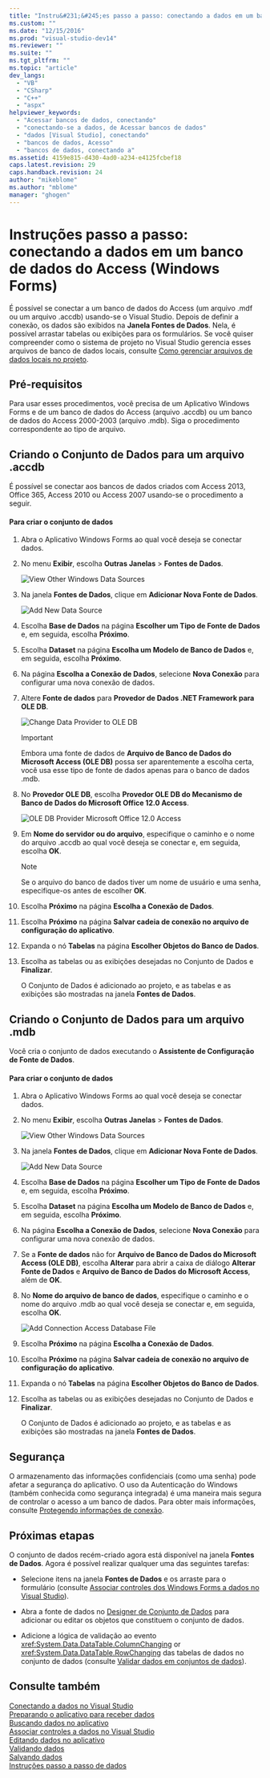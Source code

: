 ```yaml
---
title: "Instru&#231;&#245;es passo a passo: conectando a dados em um banco de dados do Access (Windows Forms) | Microsoft Docs"
ms.custom: ""
ms.date: "12/15/2016"
ms.prod: "visual-studio-dev14"
ms.reviewer: ""
ms.suite: ""
ms.tgt_pltfrm: ""
ms.topic: "article"
dev_langs: 
  - "VB"
  - "CSharp"
  - "C++"
  - "aspx"
helpviewer_keywords: 
  - "Acessar bancos de dados, conectando"
  - "conectando-se a dados, de Acessar bancos de dados"
  - "dados [Visual Studio], conectando"
  - "bancos de dados, Acesso"
  - "bancos de dados, conectando a"
ms.assetid: 4159e815-d430-4ad0-a234-e4125fcbef18
caps.latest.revision: 29
caps.handback.revision: 24
author: "mikeblome"
ms.author: "mblome"
manager: "ghogen"
---
```

# Instru&#231;&#245;es passo a passo: conectando a dados em um banco de dados do Access (Windows Forms)
É possível se conectar a um banco de dados do Access \(um arquivo .mdf ou um arquivo .accdb\) usando\-se o Visual Studio.  Depois de definir a conexão, os dados são exibidos na **Janela Fontes de Dados**.  Nela, é possível arrastar tabelas ou exibições para os formulários.  Se você quiser compreender como o sistema de projeto no Visual Studio gerencia esses arquivos de banco de dados locais, consulte [Como gerenciar arquivos de dados locais no projeto](../data-tools/how-to-manage-local-data-files-in-your-project.md).  
  
## Pré-requisitos  
 Para usar esses procedimentos, você precisa de um Aplicativo Windows Forms e de um banco de dados do Access \(arquivo .accdb\) ou um banco de dados do Access 2000\-2003 \(arquivo .mdb\).  Siga o procedimento correspondente ao tipo de arquivo.  
  
## Criando o Conjunto de Dados para um arquivo .accdb  
 É possível se conectar aos bancos de dados criados com Access 2013, Office 365, Access 2010 ou Access 2007 usando\-se o procedimento a seguir.  
  
#### Para criar o conjunto de dados  
  
1.  Abra o Aplicativo Windows Forms ao qual você deseja se conectar dados.  
  
2.  No menu **Exibir**, escolha **Outras Janelas** \> **Fontes de Dados**.  
  
     ![View Other Windows Data Sources](../data-tools/media/viewdatasources.png "ViewDataSources")  
  
3.  Na janela **Fontes de Dados**, clique em **Adicionar Nova Fonte de Dados**.  
  
     ![Add New Data Source](../data-tools/media/dataaddnewdatasource.png "dataAddNewDataSource")  
  
4.  Escolha **Base de Dados** na página **Escolher um Tipo de Fonte de Dados** e, em seguida, escolha **Próximo**.  
  
5.  Escolha **Dataset** na página **Escolha um Modelo de Banco de Dados** e, em seguida, escolha **Próximo**.  
  
6.  Na página **Escolha a Conexão de Dados**, selecione **Nova Conexão** para configurar uma nova conexão de dados.  
  
7.  Altere **Fonte de dados** para **Provedor de Dados .NET Framework para OLE DB**.  
  
     ![Change Data Provider to OLE DB](../data-tools/media/datachangedatasourceoledb.png "dataChangeDataSourceOLEDB")  
  
    > [!IMPORTANT]
    >  Embora uma fonte de dados de **Arquivo de Banco de Dados do Microsoft Access \(OLE DB\)** possa ser aparentemente a escolha certa, você usa esse tipo de fonte de dados apenas para o banco de dados .mdb.  
  
8.  No **Provedor OLE DB**, escolha **Provedor OLE DB do Mecanismo de Banco de Dados do Microsoft Office 12.0 Access**.  
  
     ![OLE DB Provider Microsoft Office 12.0 Access](../data-tools/media/dataoledbprovideroffice12access.png "dataOLEDBProviderOffice12Access")  
  
9. Em **Nome do servidor ou do arquivo**, especifique o caminho e o nome do arquivo .accdb ao qual você deseja se conectar e, em seguida, escolha **OK**.  
  
    > [!NOTE]
    >  Se o arquivo do banco de dados tiver um nome de usuário e uma senha, especifique\-os antes de escolher **OK**.  
  
10. Escolha **Próximo** na página **Escolha a Conexão de Dados**.  
  
11. Escolha **Próximo** na página **Salvar cadeia de conexão no arquivo de configuração do aplicativo**.  
  
12. Expanda o nó **Tabelas** na página **Escolher Objetos do Banco de Dados**.  
  
13. Escolha as tabelas ou as exibições desejadas no Conjunto de Dados e **Finalizar**.  
  
     O Conjunto de Dados é adicionado ao projeto, e as tabelas e as exibições são mostradas na janela **Fontes de Dados**.  
  
## Criando o Conjunto de Dados para um arquivo .mdb  
 Você cria o conjunto de dados executando o **Assistente de Configuração de Fonte de Dados**.  
  
#### Para criar o conjunto de dados  
  
1.  Abra o Aplicativo Windows Forms ao qual você deseja se conectar dados.  
  
2.  No menu **Exibir**, escolha **Outras Janelas** \> **Fontes de Dados**.  
  
     ![View Other Windows Data Sources](../data-tools/media/viewdatasources.png "ViewDataSources")  
  
3.  Na janela **Fontes de Dados**, clique em **Adicionar Nova Fonte de Dados**.  
  
     ![Add New Data Source](../data-tools/media/dataaddnewdatasource.png "dataAddNewDataSource")  
  
4.  Escolha **Base de Dados** na página **Escolher um Tipo de Fonte de Dados** e, em seguida, escolha **Próximo**.  
  
5.  Escolha **Dataset** na página **Escolha um Modelo de Banco de Dados** e, em seguida, escolha **Próximo**.  
  
6.  Na página **Escolha a Conexão de Dados**, selecione **Nova Conexão** para configurar uma nova conexão de dados.  
  
7.  Se a **Fonte de dados** não for **Arquivo de Banco de Dados do Microsoft Access \(OLE DB\)**, escolha **Alterar** para abrir a caixa de diálogo **Alterar Fonte de Dados** e **Arquivo de Banco de Dados do Microsoft Access**, além de **OK**.  
  
8.  No **Nome do arquivo de banco de dados**, especifique o caminho e o nome do arquivo .mdb ao qual você deseja se conectar e, em seguida, escolha **OK**.  
  
     ![Add Connection Access Database File](../data-tools/media/dataaddconnectionaccessmdb.png "dataAddConnectionAccessMDB")  
  
9. Escolha **Próximo** na página **Escolha a Conexão de Dados**.  
  
10. Escolha **Próximo** na página **Salvar cadeia de conexão no arquivo de configuração do aplicativo**.  
  
11. Expanda o nó **Tabelas** na página **Escolher Objetos do Banco de Dados**.  
  
12. Escolha as tabelas ou as exibições desejadas no Conjunto de Dados e **Finalizar**.  
  
     O Conjunto de Dados é adicionado ao projeto, e as tabelas e as exibições são mostradas na janela **Fontes de Dados**.  
  
## Segurança  
 O armazenamento das informações confidenciais \(como uma senha\) pode afetar a segurança do aplicativo.  O uso da Autenticação do Windows \(também conhecida como segurança integrada\) é uma maneira mais segura de controlar o acesso a um banco de dados.  Para obter mais informações, consulte [Protegendo informações de conexão](../Topic/Protecting%20Connection%20Information.md).  
  
## Próximas etapas  
 O conjunto de dados recém\-criado agora está disponível na janela **Fontes de Dados**.  Agora é possível realizar qualquer uma das seguintes tarefas:  
  
-   Selecione itens na janela **Fontes de Dados** e os arraste para o formulário \(consulte [Associar controles dos Windows Forms a dados no Visual Studio](../data-tools/bind-windows-forms-controls-to-data-in-visual-studio.md)\).  
  
-   Abra a fonte de dados no [Designer de Conjunto de Dados](../data-tools/creating-and-editing-typed-datasets.md) para adicionar ou editar os objetos que constituem o conjunto de dados.  
  
-   Adicione a lógica de validação ao evento <xref:System.Data.DataTable.ColumnChanging> or <xref:System.Data.DataTable.RowChanging> das tabelas de dados no conjunto de dados \(consulte [Validar dados em conjuntos de dados](../data-tools/validate-data-in-datasets.md)\).  
  
## Consulte também  
 [Conectando a dados no Visual Studio](../data-tools/connecting-to-data-in-visual-studio.md)   
 [Preparando o aplicativo para receber dados](../Topic/Preparing%20Your%20Application%20to%20Receive%20Data.md)   
 [Buscando dados no aplicativo](../data-tools/fetching-data-into-your-application.md)   
 [Associar controles a dados no Visual Studio](../data-tools/bind-controls-to-data-in-visual-studio.md)   
 [Editando dados no aplicativo](../data-tools/editing-data-in-your-application.md)   
 [Validando dados](../Topic/Validating%20Data.md)   
 [Salvando dados](../data-tools/saving-data.md)   
 [Instruções passo a passo de dados](../Topic/Data%20Walkthroughs.md)
